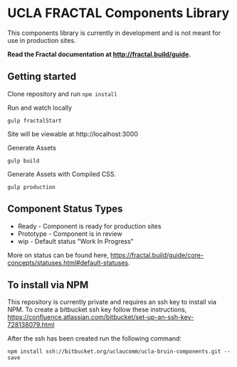 # UCLA FRACTAL Components Library

This components library is currently in development and is not meant for use in production sites.

**Read the Fractal documentation at http://fractal.build/guide.**

## Getting started

Clone repository and run `npm install`


Run and watch locally
```
gulp fractalStart
```
Site will be viewable at http://localhost:3000


Generate Assets
```
gulp build
```

Generate Assets with Compiled CSS.
```
gulp production
```

## Component Status Types

- Ready - Component is ready for production sites
- Prototype - Component is in review
- wip - Default status "Work In Progress"

More on status can be found here, https://fractal.build/guide/core-concepts/statuses.html#default-statuses.

## To install via NPM

This repository is currently private and requires an ssh key to install via NPM. To create a bitbucket ssh key follow these instructions, https://confluence.atlassian.com/bitbucket/set-up-an-ssh-key-728138079.html

After the ssh has been created run the following command:

```
npm install ssh://bitbucket.org/uclaucomm/ucla-bruin-components.git --save
```
